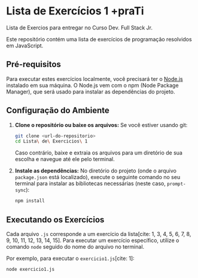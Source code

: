 # Lista de Exercícios 1 +praTi
Lista de Exercios para entregar no Curso Dev. Full Stack Jr.

Este repositório contém uma lista de exercícios de programação resolvidos em JavaScript.

## Pré-requisitos

Para executar estes exercícios localmente, você precisará ter o [Node.js](https://nodejs.org/) instalado em sua máquina. O Node.js vem com o npm (Node Package Manager), que será usado para instalar as dependências do projeto.

## Configuração do Ambiente

1.  **Clone o repositório ou baixe os arquivos:**
    Se você estiver usando git:
    ```bash
    git clone <url-do-repositorio>
    cd Lista\ de\ Exercicios\ 1
    ```
    Caso contrário, baixe e extraia os arquivos para um diretório de sua escolha e navegue até ele pelo terminal.

2.  **Instale as dependências:**
    No diretório do projeto (onde o arquivo `package.json` está localizado), execute o seguinte comando no seu terminal para instalar as bibliotecas necessárias (neste caso, `prompt-sync`):
    ```bash
    npm install
    ```

## Executando os Exercícios

Cada arquivo `.js` corresponde a um exercício da lista[cite: 1, 3, 4, 5, 6, 7, 8, 9, 10, 11, 12, 13, 14, 15]. Para executar um exercício específico, utilize o comando `node` seguido do nome do arquivo no terminal.

Por exemplo, para executar o `exercicio1.js`[cite: 1]:

```bash
node exercicio1.js
